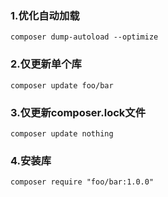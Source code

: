 ### 1.优化自动加载
```
composer dump-autoload --optimize
```

### 2.仅更新单个库
```
composer update foo/bar
```

### 3.仅更新composer.lock文件
```
composer update nothing
```

### 4.安装库
```
composer require "foo/bar:1.0.0"  
```







